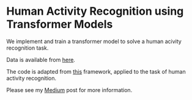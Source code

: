 # Human Activity Recognition using Transformer Models

We implement and train a transformer model to solve a human acivity recognition task. 

Data is available from [here](https://www.timeseriesclassification.com/description.php?Dataset=MotionSenseHAR).

The code is adapted from [this](https://github.com/gzerveas/mvts_transformer) framework, applied to the task of human activity recognition.

Please see my [Medium](https://medium.com/@ludovico-buizza) post for more information.
